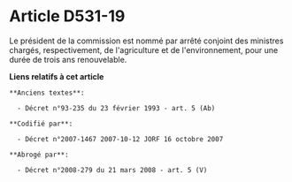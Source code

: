 # Article D531-19

Le président de la commission est nommé par arrêté conjoint des ministres chargés, respectivement, de l'agriculture et de
l'environnement, pour une durée de trois ans renouvelable.

**Liens relatifs à cet article**

	**Anciens textes**:

	  - Décret n°93-235 du 23 février 1993 - art. 5 (Ab)

	**Codifié par**:

	  - Décret n°2007-1467 2007-10-12 JORF 16 octobre 2007

	**Abrogé par**:

	  - Décret n°2008-279 du 21 mars 2008 - art. 5 (V)

